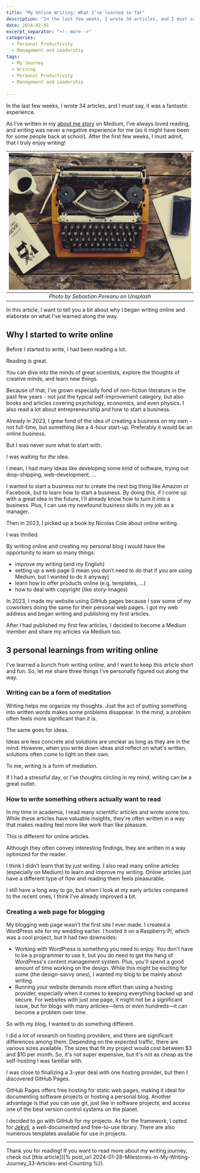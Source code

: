 ```yaml
---
title: "My Online Writing: What I’ve learned so far"
description: "In the last few weeks, I wrote 34 articles, and I must say, it was a fantastic experience. As I’ve written in my about me story, I’ve always loved reading, and writing was never a negative experience for me (as it might have been for some people back at school). After the first few weeks, I must admit, that I truly enjoy writing! In this article, I want to tell you a bit about why I began writing online and elaborate on what I've learned along the way."
date: 2024-02-01
excerpt_separator: "<!--more-->"
categories:
  - Personal Productivity
  - Management and Leadership
tags:
  - My Journey
  - Writing
  - Personal Productivity
  - Management and Leadership

---
```


In the last few weeks, I wrote 34 articles, and I must say, it was a fantastic experience.

As I’ve written in my [about me story](https://medium.com/about-me-stories/about-me-matthias-karner-40099d453354) on Medium, I’ve always loved reading, and writing was never a negative experience for me (as it might have been for some people back at school). After the first few weeks, I must admit, that I truly enjoy writing!

| ![image](/assets/images/pereanu-sebastian-typewriter-unsplash.jpg) |
|:--:|
| *Photo by Sebastian Pereanu on Unsplash* |

In this article, I want to tell you a bit about why I began writing online and elaborate on what I've learned along the way.

## Why I started to write online

Before I started to write, I had been reading a lot.

Reading is great.

You can dive into the minds of great scientists, explore the thoughts of creative minds, and learn new things.

Because of that, I’ve grown especially fond of non-fiction literature in the past few years - not just the typical self-improvement category, but also books and articles covering psychology, economics, and even physics. I also read a lot about entrepreneurship and how to start a business.

Already in 2023, I grew fond of the idea of creating a business on my own - not full-time, but something like a 4-hour start-up. Preferably it would be an online business.

But I was never sure what to start with.

I was waiting for *the* idea.

I mean, I had many ideas like developing some kind of software, trying out drop-shipping, web-development, …

I wanted to start a business not to create the next big thing like Amazon or Facebook, but to learn how to start a business. By doing this, if I come up with a great idea in the future, I'll already know how to turn it into a business. Plus, I can use my newfound business skills in my job as a manager.

Then in 2023, I picked up a book by Nicolas Cole about online writing.

I was thrilled.

By writing online and creating my personal blog I would have the opportunity to learn so many things:

- improve my writing (and my English)
- setting up a web page (I mean you don’t need to do that if you are using Medium, but I wanted to do it anyway)
- learn how to offer products online (e.g. templates, …)
- how to deal with copyright (like story-images)

In 2023, I made my website using GitHub pages because I saw some of my coworkers doing the same for their personal web pages. I got my web address and began writing and publishing my first articles.

After I had published my first few articles, I decided to become a Medium member and share my articles via Medium too.

## 3 personal learnings from writing online

I've learned a bunch from writing online, and I want to keep this article short and fun. So, let me share three things I've personally figured out along the way.

### Writing can be a form of meditation

Writing helps me organize my thoughts. Just the act of putting something into written words makes some problems disappear. In the mind, a problem often feels more significant than it is.

The same goes for ideas.

Ideas are less concrete and solutions are unclear as long as they are in the mind. However, when you write down ideas and reflect on what's written, solutions often come to light on their own.

To me, writing is a form of mediation.

If I had a stressful day, or I’ve thoughts circling in my mind, writing can be a great outlet.

### How to write something others actually want to read

In my time in academia, I read many scientific articles and wrote some too. While these articles have valuable insights, they're often written in a way that makes reading feel more like work than like pleasure.

This is different for online articles.

Although they often convey interesting findings, they are written in a way optimized for the reader.

I think I didn’t learn that by just writing. I also read many online articles (especially on Medium) to learn and improve my writing. Online articles just have a different type of flow and reading them feels pleasurable.

I still have a long way to go, but when I look at my early articles compared to the recent ones, I think I’ve already improved a bit.

### Creating a web page for blogging

My blogging web page wasn't the first site I ever made. I created a WordPress site for my wedding earlier. I hosted it on a Raspberry Pi, which was a cool project, but it had two downsides:

- Working with WordPress is something you need to enjoy. You don't have to be a programmer to use it, but you do need to get the hang of WordPress's content management system. Plus, you'll spend a good amount of time working on the design. While this might be exciting for some (the design-savvy ones), I wanted my blog to be mainly about writing.
- Running your website demands more effort than using a hosting provider, especially when it comes to keeping everything backed up and secure. For websites with just one page, it might not be a significant issue, but for blogs with many articles—tens or even hundreds—it can become a problem over time.

So with my blog, I wanted to do something different.

I did a lot of research on hosting providers, and there are significant differences among them. Depending on the expected traffic, there are various sizes available. The sizes that fit my project would cost between $3 and $10 per month. So, it's not super expensive, but it's not as cheap as the self-hosting I was familiar with.

I was close to finalizing a 3-year deal with one hosting provider, but then I discovered GitHub Pages.

GitHub Pages offers free hosting for static web pages, making it ideal for documenting software projects or hosting a personal blog. Another advantage is that you can use git, just like in software projects, and access one of the best version control systems on the planet.

I decided to go with GitHub for my projects. As for the framework, I opted for [Jekyll](https://jekyllrb.com/), a well-documented and free-to-use library. There are also numerous templates available for use in projects.

---

Thank you for reading! If you want to read more about my writing journey, check out [this article]({% post_url 2024-01-28-Milestones-in-My-Writing-Journey_33-Articles-and-Counting %}).